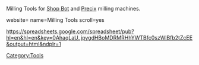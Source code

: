 Milling Tools for [Shop Bot](ShopBot "wikilink") and
[Precix](Precix_Milling "wikilink") milling machines.

<websiteFrame>
website=<https://spreadsheets.google.com/spreadsheet/pub?hl=en&hl=en&key=0AhaqLaU_jpygdHBoMDRMRHhYWTBfc0szWlBfb2tZcEE&output=html&ndplr=1>
name=Milling Tools scroll=yes </websiteFrame>

<https://spreadsheets.google.com/spreadsheet/pub?hl=en&hl=en&key=0AhaqLaU_jpygdHBoMDRMRHhYWTBfc0szWlBfb2tZcEE&output=html&ndplr=1>

[Category:Tools](Category:Tools "wikilink")